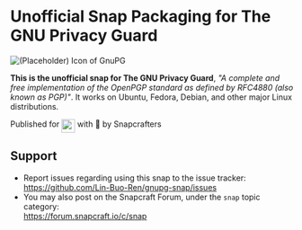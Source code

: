 # Unofficial Snap Packaging for The GNU Privacy Guard
<!--
	Use the Staticaly service for easy access to in-repo pictures:
	https://www.staticaly.com/
-->
![(Placeholder) Icon of GnuPG](https://cdn.staticaly.com/gh/Lin-Buo-Ren/snapcrafters-template-plus/bea3bc56/snap/gui/gnupg.png "(Placeholder) Icon of GnuPG")

**This is the unofficial snap for The GNU Privacy Guard**, *"A complete and free implementation of the OpenPGP standard as defined by RFC4880 (also known as PGP)"*. It works on Ubuntu, Fedora, Debian, and other major Linux distributions.

<!-- Uncomment and modify this when you are provided a build status badge
[![Build Status Badge of the `gnupg` Snap](https://build.snapcraft.io/badge/Lin-Buo-Ren/gnupg-snap.svg "Build Status of the `gnupg` snap")](https://build.snapcraft.io/user/Lin-Buo-Ren/gnupg-snap)
-->

<!-- Uncomment and modify this when you have a screenshot
![Screenshot of the Snapped Application](local/screenshots/screenshot.png "Screenshot of the Snapped Application")
-->

Published for <img src="http://anything.codes/slack-emoji-for-techies/emoji/tux.png" align="top" width="24" /> with 💝 by Snapcrafters

<!-- Uncomment and modify this when you have published the snap to the Snap Store
## Installation
([Don't have snapd installed?](https://snapcraft.io/docs/core/install))

### In a Terminal
    # Install the snap #
    sudo snap install --channel=edge --devmode gnupg
    #sudo snap install --channel=beta gnupg
    #sudo snap install gnupg
    
    # Connect the snap to essential security confinement interfaces #
    ## (Proper reasoning for connecting _plug_name_) ##
    sudo snap connect gnupg:_plug_name_
    
    # Connect the snap to optional security confinement interfaces #
    ## (Proper reasoning for connecting _plug_name_) ##
    sudo snap connect gnupg:_plug_name_
    
    # Launch the application #
    gnupg
    snap run gnupg # If you have another existing installation

### The Graphical Way
[![Get it from the Snap Store](https://snapcraft.io/static/images/badges/en/snap-store-black.svg)](https://snapcraft.io/gnupg)
-->

<!-- Uncomment when you have test results
## What is Working
* [A list of functionallities that are verified working]

## What is NOT Working...yet 
Check out the [issue tracker](https://github.com/Lin-Buo-Ren/gnupg-snap/issues) for known issues.
-->

## Support
* Report issues regarding using this snap to the issue tracker:  
  <https://github.com/Lin-Buo-Ren/gnupg-snap/issues>
* You may also post on the Snapcraft Forum, under the `snap` topic category:  
  <https://forum.snapcraft.io/c/snap>

